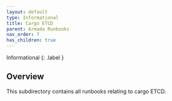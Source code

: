 ```yaml
---
layout: default
type: Informational
title: Cargo ETCD
parent: Armada Runbooks
nav_order: 7
has_children: true
---
```


Informational
{: .label }

## Overview

This subdirectory contains all runbooks relating to cargo ETCD.